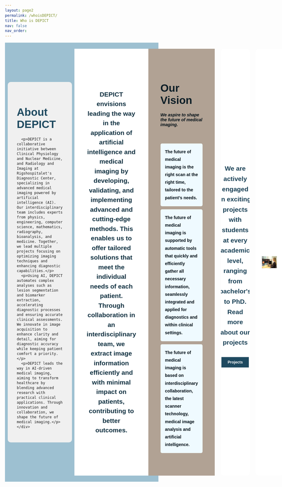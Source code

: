 ```yaml
---
layout: page2
permalink: /whoisDEPICT/
title: Who is DEPICT
nav: false
nav_order: 
---
```


<style>
body {
  margin: 0;
  font-family: Arial, sans-serif;
}
.hero-section {
  display: flex;
  background-color: #9DC0D1;
}
.hero-image-container {
  flex: 1;
  display: flex;
  justify-content: flex-start;
  overflow: hidden;
}
.hero-image {
  width: 100%;
  height: 100%;
  object-fit: cover;
}
.hero-content {
  flex: 1;
  padding: 40px 20px;
  display: flex;
  flex-direction: column;
  justify-content: center;
  align-items: center; /* Centrerer kassen horisontalt */
}
.hero-content-box {
  width: 80%; /* Gør kassen mindre bred */
  padding: 30px; /* Øger højden ved at tilføje mere padding */
  background-color: #F0F0F0; /* Baggrundsfarve */
  border-radius: 10px; /* Afrundede hjørner */
  text-align: left; /* Tekstjustering */
}
.hero-content h1 {
  font-size: 2.5em;
  font-weight: bold;
  margin-bottom: 20px;
  color: #1F4A60;
}
.hero-content p {
  font-size: 1.1em;
  line-height: 1.5;
}
.section {
  width: 100vw;
  padding: 40px 0; /* Tilføjer padding over og under sektionen */
  margin: 20px 0;  /* Tilføjer margin over og under sektionen */
  display: flex;
  justify-content: center;
  align-items: center;
  border: none;
}
.content {
  max-width: 1200px;
  padding: 20px;
  text-align: left;
  color: #000e16;
  border-radius: 10px;
  margin-left: 20px;
  margin-right: 20px;
}
.section-title {
  font-size: 2.5em;
  font-weight: bold;
  margin-bottom: 20px;
  text-align: left;
  color: #0c1d26;
}
.vision-list {
  list-style-type: none;
  padding: 0;
  text-align: left;
}
.vision-item {
  background-color: #EFFAFF;
  border-radius: 5px;
  margin-bottom: 10px;
  padding: 15px;
  font-size: 1em;
  font-weight: bold;
  line-height: 1.8;
}
.purpose-vision {
  font-size: 1.5em; /* Juster størrelsen efter behov */
  line-height: 1.5;
  text-align: center; /* Centrer teksten */
  color: #113242; /* Ændr farven efter behov */
  max-width: 950px; /* Juster maksimal bredde efter behov */
  margin: 0 auto; /* Centrer teksten */
  font-weight: bold; /* Tilføj fed skrift */
}
/* Definer individuelle baggrundsfarver for hver sektion */
.about-us {
  background-color: #FFFFFF;
}
.vision {
  background-color: #B1A294;
}
.additional {
  background-color: #FFFFFF;
}
.additional-columns {
  display: flex;
  justify-content: space-between;
}
.clearfix {
  display: flex;
  justify-content: space-between;
  margin: 20px auto; /* Giver lidt margin over og under sektionen */
  max-width: 1200px;
  padding: 0 20px;
  box-sizing: border-box;
}
.column {
  flex: 1;
  padding: 20px;
  background-color: #FFFFFF;
  border-radius: 10px;
  margin-right: 20px;
  display: flex;
  flex-direction: column;
  justify-content: center; /* Centrerer indhold vertikalt */
  align-items: center; /* Centrerer indhold horisontalt */
}
.column h2 {
  font-size: 1.8em;
  font-weight: bold; /* Tilføj fed skrift */
  color: #1f4a60;
  margin-bottom: 10px;
  text-align: center; /* Centrer overskriften */
}
.column p {
  font-size: 1.5em; /* Juster fontstørrelsen efter behov */
  font-weight: bold; /* Tilføj fed skrift */
  color: #1B4257;
  line-height: 1.6;
  text-align: center; /* Centrer teksten */
}
.column:last-child {
  margin-right: 0;
}
.column img {
  max-width: 100%;
  height: auto;
  display: block;
  border-radius: 0px;
}
.btn {
  display: inline-block;
  padding: 10px 20px;
  margin-top: 10px;
  font-size: 0.9em;
  font-weight: bold;
  color: #fff;
  background-color: #1F4A60;
  text-align: center;
  text-decoration: none;
  border-radius: 0px;
  transition: background-color 0.3s ease;
}
.btn:hover {
  background-color: #113242;
}

/* Media queries for responsive design on mobile devices */
@media (max-width: 767px) {
  .hero-section {
    flex-direction: column;
  }
  .hero-image-container {
    order: 2;
    height: 200px; /* Juster højden på billedet på mobil */
  }
  .hero-content {
    order: 1;
    padding: 20px;
  }
  .hero-content-box {
    width: 100%;
    padding: 20px;
  }
  .hero-content h1 {
    font-size: 1.8em;
  }
  .hero-content p {
    font-size: 1em;
  }
  .section {
    flex-direction: column;
    padding: 20px 10px;
  }
  .content {
    padding: 10px;
    margin-left: 0;
    margin-right: 0;
  }
  .section-title {
    font-size: 2em;
    text-align: center;
  }
  .vision-list {
    text-align: center;
  }
  .vision-item {
    font-size: 0.9em;
  }
  .purpose-vision {
    font-size: 1.2em;
    padding: 10px;
  }
  .clearfix {
    flex-direction: column;
    padding: 10px;
  }
  .column {
    width: 100%;
    margin-right: 0;
    margin-bottom: 20px;
  }
  .column p {
    font-size: 1.2em;
  }
  .column h2 {
    font-size: 1.5em;
  }
  .btn {
    font-size: 0.8em;
    padding: 8px 16px;
  }
}

</style>

<!-- Hero Section with Large Image and Text Overlay -->
<div class="hero-section">
  <div class="hero-image-container">
    <img src="/assets/img/Design3.jpg" alt="Illustrationsbillede" class="hero-image">
  </div>
  <div class="hero-content">
    <div class="hero-content-box">
      <h1>About DEPICT</h1>

      <p>DEPICT is a collaborative initiative between Clinical Physiology and Nuclear Medicine, and Radiology and Imaging at Rigshospitalet's Diagnostic Center, specializing in advanced medical imaging powered by artificial intelligence (AI). Our interdisciplinary team includes experts from physics, engineering, computer science, mathematics, radiography, bioanalysis, and medicine. Together, we lead multiple projects focusing on optimizing imaging techniques and enhancing diagnostic capabilities.</p>
      <p>Using AI, DEPICT automates complex analyses such as lesion segmentation and biomarker extraction, accelerating diagnostic processes and ensuring accurate clinical assessments. We innovate in image acquisition to enhance clarity and detail, aiming for diagnostic accuracy while keeping patient comfort a priority.</p>
      <p>DEPICT leads the way in AI-driven medical imaging, aiming to transform healthcare by blending advanced research with practical clinical applications. Through innovation and collaboration, we shape the future of medical imaging.</p>
    </div>
  </div>
</div>



<!-- About Us Section -->
<div class="section about-us">
  <div class="content">
    <p class="purpose-vision">DEPICT envisions leading the way in the application of artificial intelligence and medical imaging by developing, validating, and implementing advanced and cutting-edge methods. This enables us to offer tailored solutions that meet the individual needs of each patient. Through collaboration in an interdisciplinary team, we extract image information efficiently and with minimal impact on patients, contributing to better outcomes.</p>
  </div>
</div>

<!-- Vision Section -->
<div class="section vision">
  <div class="content">
    <h2 class="section-title">Our Vision</h2>
    <h5>We aspire to shape the future of medical imaging.</h5><br>
    <ul class="vision-list">
      <li class="vision-item">The future of medical imaging is the right scan at the right time, tailored to the patient’s needs.</li>
      <li class="vision-item">The future of medical imaging is supported by automatic tools that quickly and efficiently gather all necessary information, seamlessly integrated and applied for diagnostics and within clinical settings.</li>
      <li class="vision-item">The future of medical imaging is based on interdisciplinary collaboration, the latest scanner technology, medical image analysis and artificial intelligence.</li>
    </ul>
  </div>
</div>

<div class="clearfix">
  <div class="column">
    <p>We are actively engaged in exciting projects with students at every academic level, ranging from bachelor's to PhD.<br> 
Read more about our projects</p>
    <a href="/projects" class="btn" target="_blank">Projects</a>
  </div>
  <div class="column">
    <img src="/assets/img/Nanna.jpg" alt="Image Description">
  </div>
</div>
